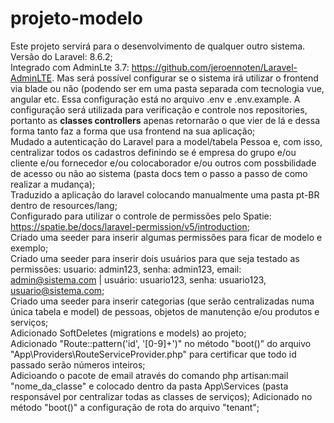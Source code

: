 # projeto-modelo
Este projeto servirá para o desenvolvimento de qualquer outro sistema. <br/>
Versão do Laravel: 8.6.2; <br/>
Integrado com AdminLte 3.7: https://github.com/jeroennoten/Laravel-AdminLTE. Mas será possível configurar se o sistema irá utilizar o frontend via blade ou não (podendo ser em uma pasta separada com tecnologia vue, angular etc. Essa configuração está no arquivo .env e .env.example. A configuração será utilizada para verificação e controle nos repositories, portanto as <strong>classes controllers</strong> apenas retornarão o que vier de lá e dessa forma tanto faz a forma que usa frontend na sua aplicação; <br/>
Mudado a autenticação do Laravel para a model/tabela Pessoa e, com isso, centralizar todos os cadastros definindo se é empresa do grupo e/ou cliente e/ou fornecedor e/ou colocaborador e/ou outros com possbilidade de acesso ou não ao sistema (pasta docs tem o passo a passo de como realizar a mudança); <br/>
Traduzido a aplicação do laravel colocando manualmente uma pasta pt-BR dentro de resources/lang; <br/>
Configurado para utilizar o controle de permissões pelo Spatie: https://spatie.be/docs/laravel-permission/v5/introduction; <br/>
Criado uma seeder para inserir algumas permissões para ficar de modelo e exemplo; <br/>
Criado uma seeder para inserir dois usuários para que seja testado as permissões: usuario: admin123, senha: admin123, email: admin@sistema.com | usuário: usuario123, senha: usuario123, usuario@sistema.com; <br/>
Criado uma seeder para inserir categorias (que serão centralizadas numa única tabela e model) de pessoas, objetos de manutenção e/ou produtos e serviços; <br/>
Adicionado SoftDeletes (migrations e models) ao projeto; <br/>
Adicionado "Route::pattern('id', '[0-9]+')" no método "boot()" do arquivo "App\Providers\RouteServiceProvider.php" para certificar que todo id passado serão números inteiros; <br/>
Adicioando o pacote de email através do comando php artisan:mail "nome_da_classe" e colocado dentro da pasta App\Services (pasta responsável por centralizar todas as classes de serviços);
Adicionado no método "boot()" a configuração de rota do arquivo "tenant";
